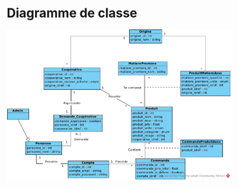# Diagramme de classe
![alt text](https://github.com/Bsoulmindy/mini-projet/blob/master/classDiagram.jpg?raw=true)